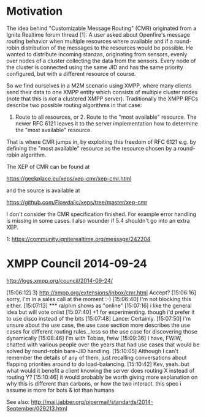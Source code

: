 Motivation
===========

The idea behind "Customizable Message Routing" (CMR) originated from a
Ignite Realtime forum thread [1]: A user asked about Openfire's
message routing behavior when multiple resources where available and
if a round-robin distribution of the messages to the resources would
be possible. He wanted to distribute incoming stanzas, originating
from sensors, evenly over nodes of a cluster collecting the data from
the sensors. Every node of the cluster is connected using the same JID
and has the same priority configured, but with a different resource of
course.

So we find ourselves in a M2M scenario using XMPP, where many clients
send their data to one XMPP entity which consists of multiple cluster
nodes (note that this is *not* a clustered XMPP server). Traditionally
the XMPP RFCs describe two possible routing algorithms in that case:
1. Route to all resources, or 2. Route to the "most available"
resource. The newer RFC 6121 leaves it to the server implementation
how to determine the "most available" resource.

That is where CMR jumps in, by exploiting this freedom of RFC 6121
e.g. by defining the "most available" resource as the resource chosen
by a round-robin algorithm.

The XEP of CMR can be found at

https://geekplace.eu/xeps/xep-cmr/xep-cmr.html

and the source is available at

https://github.com/Flowdalic/xeps/tree/master/xep-cmr

I don't consider the CMR specification finished. For example error
handling is missing in some cases. I also wounder if 5.4 shouldn't go
into an extra XEP.

1: https://community.igniterealtime.org/message/242204

XMPP Council 2014-09-24
=======================

http://logs.xmpp.org/council/2014-09-24/

[15:06:12] <Kev> 3) http://xmpp.org/extensions/inbox/cmr.html
Accept?
[15:06:16] <stpeter> sorry, I'm in a sales call at the moment :-)
[15:06:40] <Kev> I'm not blocking this either.
[15:07:13] *** ralphm shows as "online"
[15:07:16] <fippo> i like the general idea but will vote onlist
[15:07:40] <Lance> +1 for experimenting. though i'd prefer it to use disco instead of the <available /> bits
[15:07:48] <Kev> Lance: Certainly.
[15:07:50] <Tobias> i'm unsure about the use case, the use case section more describes the use cases for different routing rules...less so the use case for discovering those dynamically
[15:08:46] <ralphm> I'm with Tobias, fwiw
[15:09:36] <Kev> I have, FWIW, chatted with various people over the years that had use cases that would be solved by round-robin bare-JID handling.
[15:10:05] <Kev> Although I can't remember the details of any of them, just recalling conversations about flapping priorities around to do load-balancing.
[15:10:42] <Tobias> Kev, yeah..but what would it benefit a client knowing the server does routing X instead of routing Y?
[15:10:46] <Lance> it would probably be worth giving more explanation on why this is different than carbons, or how the two interact. this spec i assume is more for bots & iot than humans

See also: http://mail.jabber.org/pipermail/standards/2014-September/029213.html
